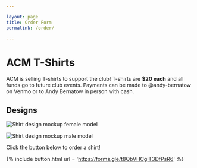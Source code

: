 ```yaml
---

layout: page
title: Order Form
permalink: /order/

---
```


# ACM T-Shirts

ACM is selling T-shirts to support the club! T-shirts are **$20 each** and all funds go to future club events. Payments can be made to @andy-bernatow on Venmo or to Andy Bernatow in person with cash.

## Designs

![Shirt design mockup female model]({{site.baseurl}}/assets/img/tshirts/2023/shirt.png)

![Shirt design mockup male model]({{site.baseurl}}/assets/img/tshirts/2023/shirt2.png)


Click the button below to order a shirt!

{% include button.html url = 'https://forms.gle/t8QbVHCgiT3DfPsR6' %}

